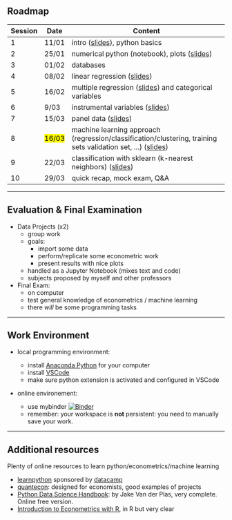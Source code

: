 

## Roadmap

| Session | Date                | Content                                                                  |
| ------- | ------------------- | ----------------------------------------------------------------------- |
| 1       |  11/01              | intro ([slides](https://www.mosphere.fr/dbe/)), python basics            |
| 2       | 25/01               | numerical python (notebook), plots ([slides](https://www.mosphere.fr/dbe/session_2/))        |
| 3       | 01/02               | databases           |
| 4       | 08/02               | linear regression ([slides](https://www.mosphere.fr/dbe/session_4))     |
| 5       | 16/02               |  multiple regression ([slides](https://www.mosphere.fr/dbe/session_5)) and categorical variables                   |
| 6       | 9/03                | instrumental variables  ([slides](https://www.mosphere.fr/dbe/session_6))  | 
| 7       |  15/03 | panel data ([slides](https://www.mosphere.fr/dbe/session_7)) |
| 8       | <mark>16/03</mark>               | machine learning approach (regression/classification/clustering, training sets validation set, ...) ([slides](https://www.mosphere.fr/dbe/session_8))  |
| 9       | 22/03               | classification with sklearn (k-nearest neighbors) ([slides](https://www.mosphere.fr/dbe/session_9))   |
| 10      | 29/03               | quick recap, mock exam, Q&A                                   |

---

## Evaluation & Final Examination

- Data Projects (x2)
  - group work
  - goals:
    - import some data
    - perform/replicate some econometric work
    - present results with nice plots
  - handled as a Jupyter Notebook (mixes text and code)
  - subjects proposed by myself and other professors
- Final Exam:
  - on computer
  - test general knowledge of econometrics / machine learning
  - there *will* be some programming tasks

---

## Work Environment

- local programming environment:
  - install [Anaconda Python](https://www.anaconda.com/products/individual) for your computer
  - install [VSCode](https://code.visualstudio.com/)
  - make sure python extension is activated and configured in VSCode

- online environement:
  - use mybinder [![Binder](https://mybinder.org/badge_logo.svg)](https://mybinder.org/v2/gh/albop/dbe/HEAD?urlpath=lab)
  - remember: your workspace is __not__ persistent: you need to manually save your work.

---

## Additional resources

Plenty of online resources to learn python/econometrics/machine learning

- [learnpython](learnpython.org) sponsored by [datacamp](https://www.datacamp.com/)
- [quantecon](https://datascience.quantecon.org/): designed for economists, good examples of projects
- [Python Data Science Handbook](https://jakevdp.github.io/PythonDataScienceHandbook/): by Jake Van der Plas, very complete. Online free version.
- [Introduction to Econometrics with R](https://scpoecon.github.io/ScPoEconometrics/), in R but very clear
